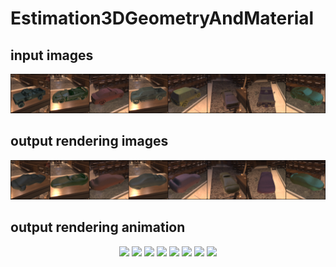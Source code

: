 # Estimation3DGeometryAndMaterial

## input images
<p align="center">
    <img src="images/specular_valid_inp_epoch4.png">
</p>

## output rendering images
<p align="center">
    <img src="images/specular_valid_out_epoch4.png">
</p>

## output rendering animation
<p align="center">
    <img src="images/specular_rotation_epoch4_0.gif" width="12%">
    <img src="images/specular_rotation_epoch4_1.gif" width="12%">
    <img src="images/specular_rotation_epoch4_2.gif" width="12%">
    <img src="images/specular_rotation_epoch4_3.gif" width="12%">
    <img src="images/specular_rotation_epoch4_4.gif" width="12%">
    <img src="images/specular_rotation_epoch4_5.gif" width="12%">
    <img src="images/specular_rotation_epoch4_6.gif" width="12%">
    <img src="images/specular_rotation_epoch4_7.gif" width="12%">
</p>
